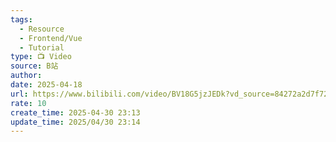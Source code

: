 ```yaml
---
tags:
  - Resource
  - Frontend/Vue
  - Tutorial
type: 📺 Video
source: B站
author: 
date: 2025-04-18
url: https://www.bilibili.com/video/BV18G5jzJEDk?vd_source=84272a2d7f72158b38778819be5bc6ad
rate: 10
create_time: 2025-04-30 23:13
update_time: 2025/04/30 23:14
---
```

